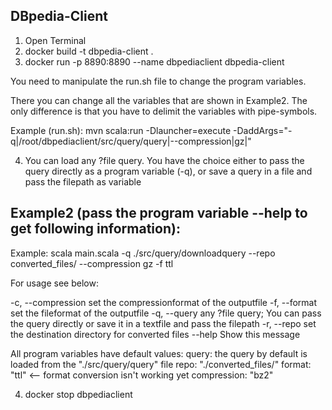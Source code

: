 DBpedia-Client
----------------------------------------

1. Open Terminal
2. docker build -t dbpedia-client .
3. docker run -p 8890:8890 --name dbpediaclient dbpedia-client


You need to manipulate the run.sh file to change the program variables.

There you can change all the variables that are shown in Example2. The only difference is that you have to delimit the variables with pipe-symbols.

Example (run.sh):
mvn scala:run -Dlauncher=execute -DaddArgs="-q|/root/dbpediaclient/src/query/query|--compression|gz|"

4. You can load any ?file query. You have the choice either to pass the query directly as a program variable (-q), or save a query in a file and pass the filepath as variable



Example2 (pass the program variable --help to get following information): 
-----------------------------------------
Example: scala main.scala -q ./src/query/downloadquery  --repo converted_files/ --compression gz -f ttl

For usage see below:
    
  -c, --compression  <arg>   set the compressionformat of the outputfile
  -f, --format  <arg>        set the fileformat of the outputfile
  -q, --query  <arg>         any ?file query; You can pass the query directly or save it in a textfile and pass the filepath
  -r, --repo  <arg>          set the destination directory for converted files
      --help                 Show this message
      

All program variables have default values:
query: the query by default is loaded from the "./src/query/query" file
repo: "./converted_files/"
format: "ttl"   <-- format conversion isn't working yet
compression: "bz2"



4. docker stop dbpediaclient

